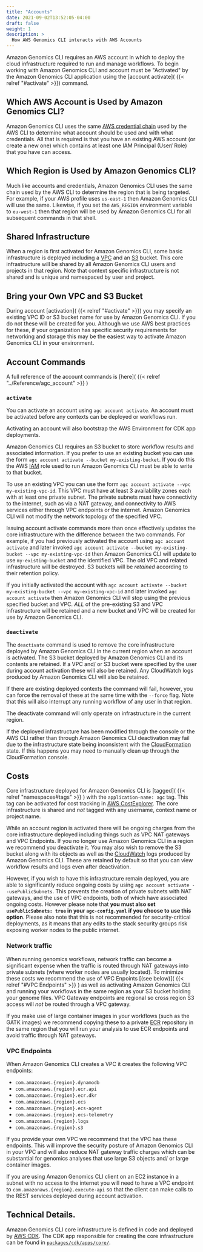```yaml
---
title: "Accounts"
date: 2021-09-02T13:52:05-04:00
draft: false
weight: 1
description: >
  How AWS Genomics CLI interacts with AWS Accounts
---
```

Amazon Genomics CLI requires an AWS account in which to deploy the cloud infrastructure required to run and manage workflows. To begin
working with Amazon Genomics CLI and account must be "Activated" by the Amazon Genomics CLI application using the [account activate]( {{< relref "#activate" >}}) command.

## Which AWS Account is Used by Amazon Genomics CLI?

Amazon Genomics CLI uses the same [AWS credential chain](https://docs.aws.amazon.com/cli/latest/userguide/cli-configure-quickstart.html#cli-configure-quickstart-precedence) 
used by the AWS CLI to determine what account should be used and with what credentials.
All that is required is that you have an existing AWS account (or create a new one) which contains at least one IAM Principal 
(User/ Role) that you have can access.

## Which Region is Used by Amazon Genomics CLI?

Much like accounts and credentials, Amazon Genomics CLI uses the same chain used by the AWS CLI to determine the region that is being targeted.
For example, if your AWS profile uses `us-east-1` then Amazon Genomics CLI will use the same. Likewise, if you set the `AWS_REGION` environment
variable to `eu-west-1` then that region will be used by Amazon Genomics CLI for all subsequent commands in that shell.

## Shared Infrastructure

When a region is first activated for Amazon Genomics CLI, some basic infrastructure is deployed including a [VPC](https://docs.aws.amazon.com/vpc/latest/userguide/index.html) 
and an [S3](https://docs.aws.amazon.com/AmazonS3/latest/userguide/index.html) bucket. This
core infrastructure will be shared by all Amazon Genomics CLI users and projects in that region. Note that context specific infrastructure
is not shared and is unique and namespaced by user and project.

## Bring your Own VPC and S3 Bucket

During account [activation]( {{< relref "#activate" >}}) you may specify an existing VPC ID or S3 bucket name for use by Amazon Genomics CLI. If you do not these will 
be created for you. Although we use AWS best practices for these, if your organization has specific security requirements 
for networking and storage this may be the easiest way to activate Amazon Genomics CLI in your environment.

## Account Commands

A full reference of the account commands is [here]( {{< relref "../Reference/agc_account" >}} )

### `activate`

You can activate an account using `agc account activate`. An account must be activated before any contexts can be deployed
or workflows run. 

Activating an account will also bootstrap the AWS Environment for CDK app deployments.

Amazon Genomics CLI requires an S3 bucket to store workflow results and associated information. If you prefer to use an existing bucket
you can use the form  `agc account activate --bucket my-existing-bucket`. If you do this the AWS [IAM](https://docs.aws.amazon.com/IAM/latest/UserGuide/index.html) role used to run
Amazon Genomics CLI must be able to write to that bucket.

To use an existing VPC you can use the form  `agc account activate --vpc my-existing-vpc-id`. This VPC must have at least
3 availability zones each with at least one private subnet. The private subnets must have connectivity to the internet, 
such as via a NAT gateway, and connectivity to AWS services either through VPC endpoints or the internet. Amazon Genomics CLI will not
modify the network topology of the specified VPC.

Issuing account activate commands more than once effectively updates the core infrastructure with the difference between
the two commands. For example, if you had previously activated the account using `agc account activate` and later invoked
`agc account activate --bucket my-existing-bucket --vpc my-existing-vpc-id` then Amazon Genomics CLI will update to use `my-existing-bucket`
and the identified VPC. The old VPC and related infrastructure will be destroyed. S3 buckets will be *retained* according
to their retention policy.

If you initially activated the account with `agc account activate --bucket my-existing-bucket --vpc my-existing-vpc-id`
and later invoked `agc account activate` then Amazon Genomics CLI will stop using the previous specified bucket and VPC. *ALL* of the
pre-existing S3 and VPC infrastructure will be retained and a new bucket and VPC will be created for use by Amazon Genomics CLI.

### `deactivate`

The `deactivate` command is used to remove the core infrastructure deployed by Amazon Genomics CLI in the current region when an 
account is activated. The S3 bucket deployed by Amazon Genomics CLI and its contents are retained. If a VPC and/ or S3 bucket were 
specified by the user during account activation these will also be retained. Any CloudWatch logs produced by Amazon Genomics CLI will
also be retained.

If there are existing deployed contexts the command will fail, however, you can force the removal of these at the same
time with the `--force` flag. Note that this will also interrupt any running workflow of any user in that region.

The deactivate command will only operate on infrastructure in the current region.

If the deployed infrastructure has been modified through the console or the AWS CLI rather than through Amazon Genomics CLI deactivation
may fail due to the infrastructure state being inconsistent with the [CloudFormation](https://docs.aws.amazon.com/AWSCloudFormation/latest/UserGuide/index.html) state. If this happens you may need
to manually clean up through the CloudFormation console.

## Costs

Core infrastructure deployed for Amazon Genomics CLI is [tagged]( {{< relref "namespaces#tags" >}} ) with the `application-name: agc` tag. This tag can be activated for cost
tracking in [AWS CostExplorer](https://docs.aws.amazon.com/awsaccountbilling/latest/aboutv2/ce-what-is.html). The core infrastructure is shared and *not* tagged with any username, context name or 
project name.

While an account region is activated there will be ongoing charges from the core infrastructure deployed including things such 
as VPC NAT gateways and VPC Endpoints. If you no longer use Amazon Genomics CLI in a region we recommend you deactivate it. You may also
wish to remove the S3 bucket along with its objects as well as the [CloudWatch](https://docs.aws.amazon.com/AmazonCloudWatch/latest/monitoring/index.html) logs produced by Amazon Genomics CLI. These are retained
by default so that you can view workflow results and logs even after deactivation.

However, if you wish to have this infrastructure remain deployed, you are able to significantly reduce ongoing costs by using `agc account activate --usePublicSubnets`.
This prevents the creation of private subnets with NAT gateways, and the use of VPC endpoints, both of which have associated ongoing costs.
However please note that **you must also set `usePublicSubnets: true` in your `agc-config.yaml` if you choose to use this option**.
Please also note that this is not recommended for security-critical deployments, as it means that any edits to the stack security groups risk exposing worker nodes to the public internet.

### Network traffic

When running genomics workflows, network traffic can become a significant expense when the traffic is routed
through NAT gateways into private subnets (where worker nodes are usually located). To minimize these costs we recommend
the use of VPC Enpoints [(see below)]( {{< relref "#VPC Endpoints" >}} ) as well as activating Amazon Genomics CLI and running your workflows in the same region as your S3
bucket holding your genome files. VPC Gateway endpoints are regional so cross region S3 access will *not* be routed through
a VPC gateway.

If you make use of large container images in your workflows (such as the GATK images) we recommend copying these to a 
private [ECR](https://docs.aws.amazon.com/AmazonECR/latest/userguide/index.html) repository in the same region that you will run your analysis to use ECR endpoints and avoid traffic through
NAT gateways.

### VPC Endpoints

When Amazon Genomics CLI creates a VPC it creates the following VPC endpoints:

* `com.amazonaws.{region}.dynamodb`
* `com.amazonaws.{region}.ecr.api`
* `com.amazonaws.{region}.ecr.dkr`
* `com.amazonaws.{region}.ecs`
* `com.amazonaws.{region}.ecs-agent`
* `com.amazonaws.{region}.ecs-telemetry`
* `com.amazonaws.{region}.logs`
* `com.amazonaws.{region}.s3`

If you provide your own VPC we recommend that the VPC has these endpoints. This will improve the security posture of
Amazon Genomics CLI in your VPC and will also reduce NAT gateway traffic charges which can be substantial for genomics analyses that use
large S3 objects and/ or large container images.

If you are using Amazon Genomics CLI client on an EC2 instance in a subnet with no access to the internet you will need
to have a VPC endpoint to `com.amazonaws.{region}.execute-api` so that the client can make calls to the REST services
deployed during account activation.

## Technical Details.

Amazon Genomics CLI core infrastructure is defined in code and deployed by [AWS CDK](https://aws.amazon.com/cdk/). The CDK app responsible for creating the core
infrastructure can be found in [`packages/cdk/apps/core/`](https://github.com/aws/amazon-genomics-cli/tree/main/packages/cdk/apps/core).

